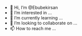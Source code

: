 - 👋 Hi, I’m @Ebubekirsan
- 👀 I’m interested in ...
- 🌱 I’m currently learning ...
- 💞️ I’m looking to collaborate on ...
- 📫 How to reach me ...

<!---
Ebubekirsan/Ebubekirsan is a ✨ special ✨ repository because its `README.md` (this file) appears on your GitHub profile.
You can click the Preview link to take a look at your changes.
--->
